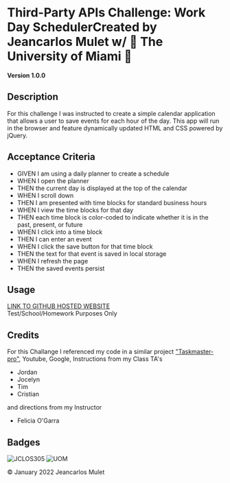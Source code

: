 # Third-Party APIs Challenge: Work Day SchedulerCreated by Jeancarlos Mulet w/  🙌 The University of Miami 🙌

**Version 1.0.0** 

## Description 
For this challenge I was instructed to create a simple calendar application that allows a user to save events for each hour of the day. This app will run in the browser and feature dynamically updated HTML and CSS powered by jQuery.


## Acceptance Criteria


- GIVEN I am using a daily planner to create a schedule
- WHEN I open the planner
- THEN the current day is displayed at the top of the calendar
- WHEN I scroll down
- THEN I am presented with time blocks for standard business hours
- WHEN I view the time blocks for that day
- THEN each time block is color-coded to indicate whether it is in the past, present, or future
- WHEN I click into a time block
- THEN I can enter an event
- WHEN I click the save button for that time block
- THEN the text for that event is saved in local storage
- WHEN I refresh the page
- THEN the saved events persist 








## Usage 
 [LINK TO GITHUB HOSTED WEBSITE](https://jclos305.github.io/Work-Day-Scheduler/) <br/> 
Test/School/Homework Purposes Only





## Credits

For this Challange I referenced my code in a similar project ["Taskmaster-pro"](https://github.com/JCLOS305/taskmaster-pro), Youtube, Google, 
Instructions from my Class TA's
- Jordan 
- Jocelyn
- Tim
- Cristian

and directions from my Instructor 
- Felicia O'Garra


## Badges
![JCLOS305](https://img.shields.io/badge/Orchestrated%20by-JCLOS305-blue)
![UOM](https://img.shields.io/badge/University%20of-Miami-orange)


© January 2022  Jeancarlos Mulet